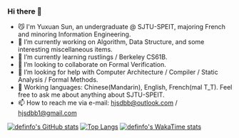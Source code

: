 ### Hi there 👋

<!--
**definfo/definfo** is a ✨ _special_ ✨ repository because its `README.md` (this file) appears on your GitHub profile.

Here are some ideas to get you started:

- 🔭 I’m currently working on ...
- 🌱 I’m currently learning ...
- 👯 I’m looking to collaborate on ...
- 🤔 I’m looking for help with ...
- 💬 Ask me about ...
- 📫 How to reach me: ...
- 😄 Pronouns: ...
- ⚡ Fun fact: ...
-->
- 😼 I'm Yuxuan Sun, an undergraduate @ SJTU-SPEIT, majoring French and minoring Information Engineering.
- 🔭 I’m currently working on Algorithm, Data Structure, and some interesting miscellaneous items.
- 🌱 I’m currently learning rustlings / Berkeley CS61B.
- 👯 I’m looking to collaborate on Formal Verification.
- 🤔 I’m looking for help with Computer Architecture / Compiler / Static Analysis / Formal Methods.
- 💬 Working languages: Chinese(Mandarin), English, French(mal T_T). Feel free to ask me about anything about SJTU-SPEIT.
- 📫 How to reach me via e-mail: hjsdbb@outlook.com / hjsdbb1@gmail.com

[![definfo's GitHub stats](https://github-readme-stats-tau-sepia-53.vercel.app/api?username=definfo&theme=transparent&custom_title=definfo's+Github+Stats)](https://github.com/anuraghazra/github-readme-stats)
[![Top Langs](https://github-readme-stats-tau-sepia-53.vercel.app/api/top-langs/?username=definfo&theme=transparent&langs_count=8&layout=compact)](https://github.com/anuraghazra/github-readme-stats)
[![definfo's WakaTime stats](https://github-readme-stats.vercel.app/api/wakatime?username=definfo&theme=transparent&layout=compact&custom_title=definfo's+WakaTime+Stats)](https://github.com/anuraghazra/github-readme-stats)
